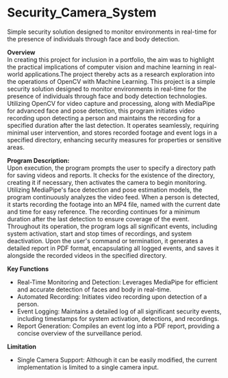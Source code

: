 # Security_Camera_System
Simple security solution designed to monitor environments in real-time for the presence of individuals through face and body detection. 

**Overview**  
In creating this project for inclusion in a portfolio, the aim was to highlight the practical implications of computer vision and machine learning in real-world applications.The project thereby acts as a research exploration into the operations of OpenCV with Machine Learning. 
This project is a simple security solution designed to monitor environments in real-time for the presence of individuals through face and body detection technologies. Utilizing OpenCV for video capture and processing, along with MediaPipe for advanced face and pose detection, this program initiates video recording upon detecting a person and maintains the recording for a specified duration after the last detection. It operates seamlessly, requiring minimal user intervention, and stores recorded footage and event logs in a specified directory, enhancing security measures for properties or sensitive areas.

**Program Description:**  
Upon execution, the program prompts the user to specify a directory path for saving videos and reports. It checks for the existence of the directory, creating it if necessary, then activates the camera to begin monitoring. Utilizing MediaPipe's face detection and pose estimation models, the program continuously analyzes the video feed. When a person is detected, it starts recording the footage into an MP4 file, named with the current date and time for easy reference. The recording continues for a minimum duration after the last detection to ensure coverage of the event. Throughout its operation, the program logs all significant events, including system activation, start and stop times of recordings, and system deactivation. Upon the user's command or termination, it generates a detailed report in PDF format, encapsulating all logged events, and saves it alongside the recorded videos in the specified directory.

**Key Functions**
- Real-Time Monitoring and Detection: Leverages MediaPipe for efficient and accurate detection of faces and body in real-time.
- Automated Recording: Initiates video recording upon detection of a person.   
- Event Logging: Maintains a detailed log of all significant security events, including timestamps for system activation, detections, and recordings.
- Report Generation: Compiles an event log into a PDF report, providing a concise overview of the surveillance period.

**Limitation**
- Single Camera Support: Although it can be easily modified, the current implementation is limited to a single camera input. 

